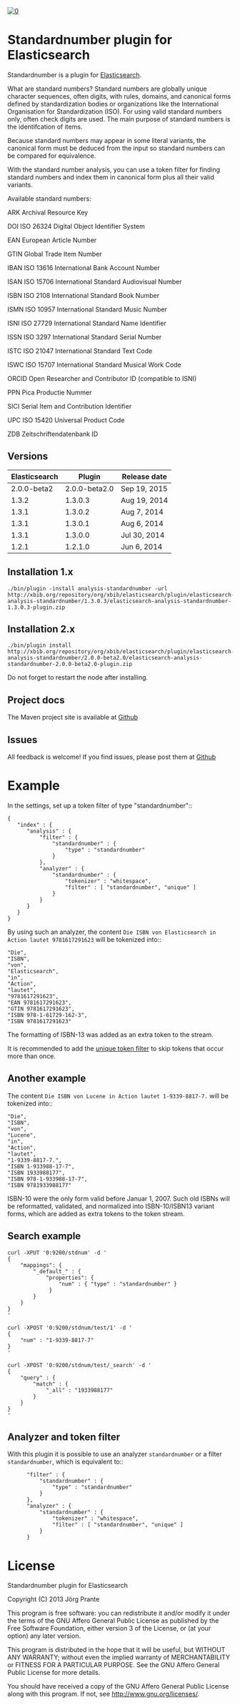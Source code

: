 [![0](https://upload.wikimedia.org/wikipedia/commons/thumb/2/28/EAN-13-ISBN-13.svg/320px-EAN-13-ISBN-13.svg.png)](https://upload.wikimedia.org/wikipedia/commons/thumb/2/28/EAN-13-ISBN-13.svg/320px-EAN-13-ISBN-13.svg.png)

# Standardnumber plugin for Elasticsearch

Standardnumber is a plugin for [Elasticsearch](http://github.com/elasticsearch/elasticsearch).

What are standard numbers? Standard numbers are globally unique character sequences, often digits, with
rules, domains, and canonical forms defined by standardization bodies or organizations like the
International Organisation for Standardization (ISO).
For using valid standard numbers only, often check digits are used. The main
purpose of standard numbers is the identifcation of items.

Because standard numbers may appear in some literal variants, the canonical form must be deduced from the input
so standard numbers can be compared for equivalence.

With the standard number analysis, you can use a token filter for finding standard numbers and index
them in canonical form plus all their valid variants.

Available standard numbers:

ARK Archival Resource Key

DOI ISO 26324 Digital Object Identifier System

EAN European Article Number

GTIN Global Trade Item Number

IBAN ISO 13616 International Bank Account Number

ISAN ISO 15706 International Standard Audiovisual Number

ISBN ISO 2108 International Standard Book Number

ISMN ISO 10957 International Standard Music Number

ISNI ISO 27729 International Standard Name Identifier

ISSN ISO 3297 International Standard Serial Number

ISTC ISO 21047 International Standard Text Code

ISWC ISO 15707 International Standard Musical Work Code

ORCID Open Researcher and Contributor ID (compatible to ISNI)

PPN Pica Productie Nummer

SICI Serial Item and Contribution Identifier

UPC ISO 15420 Universal Product Code

ZDB Zeitschriftendatenbank ID

## Versions

| Elasticsearch     | Plugin         | Release date |
| ----------------- | -------------- | -------------|
| 2.0.0-beta2       | 2.0.0-beta2.0  | Sep 19, 2015 |
| 1.3.2             | 1.3.0.3        | Aug 19, 2014 |
| 1.3.1             | 1.3.0.2        | Aug  7, 2014 |
| 1.3.1             | 1.3.0.1        | Aug  6, 2014 |
| 1.3.1             | 1.3.0.0        | Jul 30, 2014 |
| 1.2.1             | 1.2.1.0        | Jun  6, 2014 |

## Installation 1.x

    ./bin/plugin -install analysis-standardnumber -url http://xbib.org/repository/org/xbib/elasticsearch/plugin/elasticsearch-analysis-standardnumber/1.3.0.3/elasticsearch-analysis-standardnumber-1.3.0.3-plugin.zip

## Installation 2.x

    ./bin/plugin install http://xbib.org/repository/org/xbib/elasticsearch/plugin/elasticsearch-analysis-standardnumber/2.0.0-beta2.0/elasticsearch-analysis-standardnumber-2.0.0-beta2.0-plugin.zip

Do not forget to restart the node after installing.

## Project docs

The Maven project site is available at [Github](http://jprante.github.io/elasticsearch-standardnumber)

## Issues

All feedback is welcome! If you find issues, please post them at [Github](https://github.com/jprante/elasticsearch-standardnumber/issues)

# Example

In the settings, set up a token filter of type "standardnumber"::

    {
       "index" : {
          "analysis" : {
              "filter" : {
                  "standardnumber" : {
                      "type" : "standardnumber"
                  }
              },
              "analyzer" : {
                  "standardnumber" : {
                      "tokenizer" : "whitespace",
                      "filter" : [ "standardnumber", "unique" ]
                  }
              }
          }
       }
    }

By using such an analyzer, the content ``Die ISBN von Elasticsearch in Action lautet 9781617291623``
will be tokenized into::

    "Die",
    "ISBN",
    "von",
    "Elasticsearch",
    "in",
    "Action",
    "lautet",
    "9781617291623",
    "EAN 9781617291623",
    "GTIN 9781617291623",
    "ISBN 978-1-61729-162-3",
    "ISBN 9781617291623"

The formatting of ISBN-13 was added as an extra token to the stream.

It is recommended to add the [unique token filter](http://www.elasticsearch.org/guide/reference/index-modules/analysis/unique-tokenfilter.html)
to skip tokens that occur more than once.

## Another example

The content ``Die ISBN von Lucene in Action lautet 1-9339-8817-7.`` will be tokenized into::

    "Die",
    "ISBN",
    "von",
    "Lucene",
    "in",
    "Action",
    "lautet",
    "1-9339-8817-7.",
    "ISBN 1-933988-17-7",
    "ISBN 1933988177",
    "ISBN 978-1-933988-17-7",
    "ISBN 9781933988177"

ISBN-10 were the only form valid before Januar 1, 2007. Such old ISBNs will be reformatted, validated, and
normalized into ISBN-10/ISBN13 variant forms, which are added as extra tokens to the token stream.

## Search example

    curl -XPUT '0:9200/stdnum' -d '
    {
        "mappings": {
            "_default_" : {
                "properties": {
                    "num" : { "type" : "standardnumber" }
                 }
            }
        }
    }
    '

    curl -XPOST '0:9200/stdnum/test/1' -d '
    {
        "num" : "1-9339-8817-7"
    }
    '

    curl -XPOST '0:9200/stdnum/test/_search' -d '
    {
        "query" : {
            "match" : {
                "_all" : "1933988177"
            }
        }
    }
    '

## Analyzer and token filter

With this plugin it is possible to use an analyzer `standardnumber` or a filter `standardnumber`,
which is equivalent to::

          "filter" : {
              "standardnumber" : {
                  "type" : "standardnumber"
              }
          },
          "analyzer" : {
              "standardnumber" : {
                  "tokenizer" : "whitespace",
                  "filter" : [ "standardnumber", "unique" ]
              }
          }

# License

Standardnumber plugin for Elasticsearch

Copyright (C) 2013 Jörg Prante

This program is free software: you can redistribute it and/or modify
it under the terms of the GNU Affero General Public License as published by
the Free Software Foundation, either version 3 of the License, or
(at your option) any later version.

This program is distributed in the hope that it will be useful,
but WITHOUT ANY WARRANTY; without even the implied warranty of
MERCHANTABILITY or FITNESS FOR A PARTICULAR PURPOSE.  See the
GNU Affero General Public License for more details.

You should have received a copy of the GNU Affero General Public License
along with this program.  If not, see <http://www.gnu.org/licenses/>.